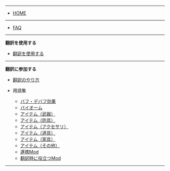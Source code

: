 <!-- markdownlint-disable MD036 -->
___

- [HOME](Home)

___

- [FAQ](FAQ)
___

**翻訳を使用する**

- [翻訳を使用する](https://github.com/ExternalLocalizer/TMLHonyaku/wiki#翻訳を使用する)

___

**翻訳に参加する**

- [翻訳のやり方](翻訳のやり方)

- 用語集
  - [バフ・デバフ効果](用語集-バフ・デバフ効果)
  - [バイオーム](用語集-バイオーム)
  - [アイテム（武器）](用語集-アイテム（武器）)
  - [アイテム（防具）](用語集-アイテム（防具）)
  - [アイテム（アクセサリ）](用語集-アイテム（アクセサリ）)
  - [アイテム（道具）](用語集-アイテム（道具）)
  - [アイテム（家具）](用語集-アイテム（家具）)
  - [アイテム（その他）](用語集-アイテム（その他）)
  - [連携Mod](用語集-連携Mod)
  - [翻訳時に役立つMod](用語集-翻訳時に役立つMod)

___
